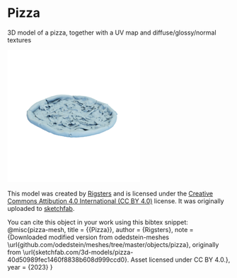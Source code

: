 # Pizza

3D model of a pizza, together with a UV map and diffuse/glossy/normal textures

![pizza](pizza.png)

This model was created by [Rigsters](https://sketchfab.com/rigsters) and is
licensed under the [Creative Commons Attibution 4.0 International (CC BY 4.0)](https://creativecommons.org/licenses/by/4.0/) license.
It was originally uploaded to [sketchfab](https://sketchfab.com/3d-models/pizza-40d50989fec1460f8838b608d999ccd0).

You can cite this object in your work using this bibtex snippet:
    @misc{pizza-mesh,
      title = {{Pizza}},
      author = {Rigsters},
      note = {Downloaded modified version from odedstein-meshes \url{github.com/odedstein/meshes/tree/master/objects/pizza}, originally from \url{sketchfab.com/3d-models/pizza-40d50989fec1460f8838b608d999ccd0}. Asset licensed under CC BY 4.0.},
      year = {2023}
    }
